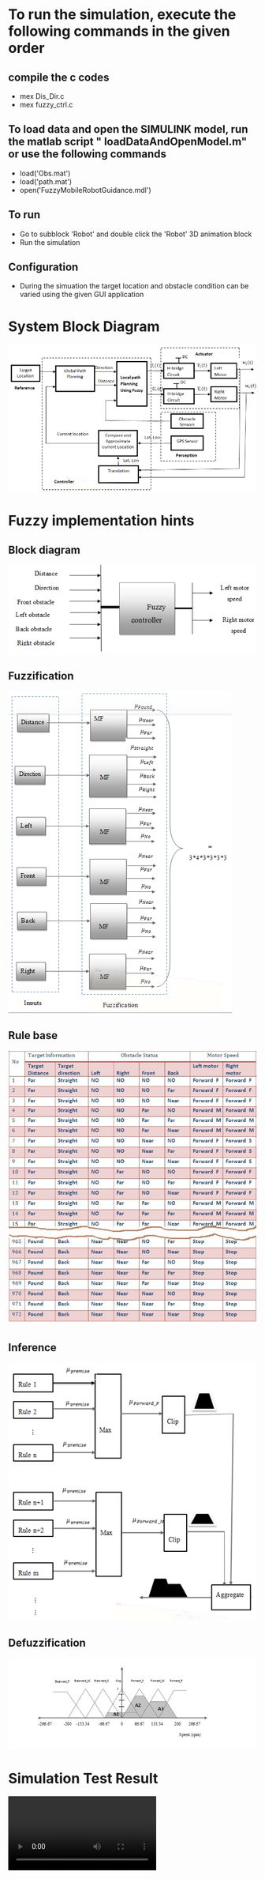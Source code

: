 # To run the simulation, execute the following commands in the given order

##  compile the c codes 
  - mex Dis_Dir.c
  - mex fuzzy_ctrl.c

## To load data and open the SIMULINK model, run the matlab script " loadDataAndOpenModel.m" or use the following commands
  - load('Obs.mat')
  - load('path.mat')
  - open('FuzzyMobileRobotGuidance.mdl')
## To run 
  - Go to subblock 'Robot' and double click the 'Robot' 3D animation block
  - Run the simulation

## Configuration
 
  - During the simuation the target location and obstacle condition can be varied using the given GUI application

# System Block Diagram
![image](misc/Bdgm.png)

# Fuzzy implementation hints

## Block diagram
![image](misc/fuzzysystem.png)

## Fuzzification
![image](misc/fuzzification.png)

## Rule base
![image](misc/rulebase.jpg)

## Inference
![image](misc/inference.png)

## Defuzzification
![image](misc/defuzzification.jpg)

# Simulation Test Result
![video](misc/simulation.mp4)
